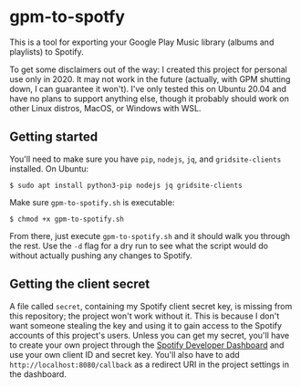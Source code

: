 # gpm-to-spotfy
This is a tool for exporting your Google Play Music library (albums and playlists) to Spotify.

To get some disclaimers out of the way: I created this project for personal use only in 2020. It may not work in the future (actually, with GPM shutting down, I can guarantee it won't). I've only tested this on Ubuntu 20.04 and have no plans to support anything else, though it probably should work on other Linux distros, MacOS, or Windows with WSL.

## Getting started
You'll need to make sure you have `pip`, `nodejs`, `jq`, and `gridsite-clients` installed. On Ubuntu:

```
$ sudo apt install python3-pip nodejs jq gridsite-clients
```

Make sure `gpm-to-spotify.sh` is executable:

```
$ chmod +x gpm-to-spotify.sh
```

From there, just execute `gpm-to-spotify.sh` and it should walk you through the rest. Use the `-d` flag for a dry run to see what the script would do without actually pushing any changes to Spotify.

## Getting the client secret
A file called `secret`, containing my Spotify client secret key, is missing from this repository; the project won't work without it. This is because I don't want someone stealing the key and using it to gain access to the Spotify accounts of this project's users. Unless you can get my secret, you'll have to create your own project through the [Spotify Developer Dashboard](https://developer.spotify.com/dashboard/applications) and use your own client ID and secret key. You'll also have to add `http://localhost:8080/callback` as a redirect URI in the project settings in the dashboard.
